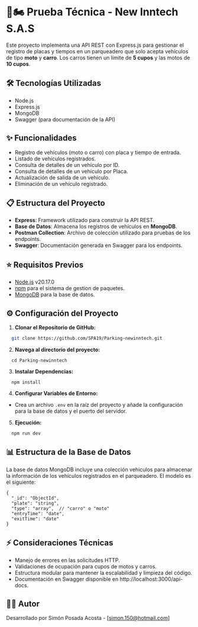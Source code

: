 # 🚗🏍️ Prueba Técnica - New Inntech S.A.S

Este proyecto implementa una API REST con Express.js para gestionar el registro de placas y tiempos en un parqueadero que solo acepta vehículos de tipo **moto** y **carro**. Los carros tienen un límite de **5 cupos** y las motos de **10 cupos**.

## 🛠️ Tecnologías Utilizadas

- Node.js
- Express.js
- MongoDB
- Swagger (para documentación de la API)

## ✨ Funcionalidades

- Registro de vehículos (moto o carro) con placa y tiempo de entrada.
- Listado de vehículos registrados.
- Consulta de detalles de un vehículo por ID.
- Consulta de detalles de un vehículo por Placa.
- Actualización de salida de un vehículo.
- Eliminación de un vehículo registrado.

## 📋 Estructura del Proyecto

- **Express**: Framework utilizado para construir la API REST.
- **Base de Datos**: Almacena los registros de vehículos en **MongoDB**.
- **Postman Collection**: Archivo de colección utilizado para pruebas de los endpoints.
- **Swagger**: Documentación generada en Swagger para los endpoints.

## ⭐ Requisitos Previos

- [Node.js](https://nodejs.org/) v20.17.0
- [npm](https://www.npmjs.com/) para el sistema de gestion de paquetes.
- [MongoDB](https://www.mongodb.com/) para la base de datos.

## ⚙️ Configuración del Proyecto

1. **Clonar el Repositorio de GitHub:**
```bash
  git clone https://github.com/SPA19/Parking-newinntech.git
```

2. **Navega al directorio del proyecto:**
```
  cd Parking-newinntech
```

3. **Instalar Dependencias:**
```
  npm install
```

4. **Configurar Variables de Entorno:**

- Crea un archivo `.env` en la raíz del proyecto y añade la configuración para la base de datos y el puerto del servidor.

5. **Ejecución:**
```
  npm run dev
```

## 📊 Estructura de la Base de Datos

La base de datos MongoDB incluye una colección vehiculos para almacenar la información de los vehículos registrados en el parqueadero. El modelo es el siguiente:

```
{
  "_id": "ObjectId",
  "plate": "string",
  "type": "array",  // "carro" o "moto"
  "entryTime": "date",
  "exitTime": "date"
}
```
## ⚡ Consideraciones Técnicas

- Manejo de errores en las solicitudes HTTP.
- Validaciones de ocupación para cupos de motos y carros.
- Estructura modular para mantener la escalabilidad y limpieza del código.
- Documentación en Swagger disponible en http://localhost:3000/api-docs.

## 👨‍💻 Autor

Desarrollado por Simón Posada Acosta - [simon.150@hotmail.com]
